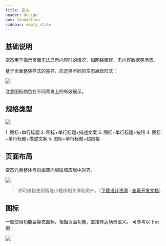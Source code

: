 ```yaml
---
title: 空态
header: design
nav: foundation
sidebar: empty_state
---
```


## 基础说明
空态用于指示页面无法显示内容时的情况，如网络错误、无内容数据等场景。

基于页面整体样式的差异，应选择不同的空态展现形式：
<div class="m-doc-custom-examples">
	<div class="m-doc-custom-examples-correct"><img src="../../../img/design/component/empty_state/1.png">
		<p class="m-doc-custom-examples-text">注意图标颜色在不同背景上的有效展示。</p>
	</div>
</div>

## 规格类型 
<div class="m-doc-custom-examples">
	<div class="m-doc-custom-examples-correct"><img src="../../../img/design/component/empty_state/2.png">
<p class="m-doc-custom-examples-text">1. 图标+单行标题
2. 图标+单行标题+描述文案
3. 图标+单行标题+按钮
4. 图标+单行标题+描述文案
5. 图标+单行标题+超链接</p>
	</div>
</div>

## 页面布局
空态元素整体与页面空内容区域应居中对齐。
<div class="m-doc-custom-examples">
	<div class="m-doc-custom-examples-correct"><img src="../../../img/design/component/empty_state/3.png">
	</div>
</div>

> 你可直接使用智能小程序相关体验资产。（[下载设计资源](https://smartprogram.baidu.com/docs/design/resource/uikit/) | [查看开发文档](https://smartprogram.baidu.com/docs/develop/extended/template/smt-status-page/)）

## 图标
一般使用功能型静态图标，根据页面功能，直接传达场景语义。
可参考以下示例：
<div class="m-doc-custom-examples">
	<div class="m-doc-custom-examples-correct"><img src="../../../img/design/component/empty_state/4.png">
	</div>
</div>

